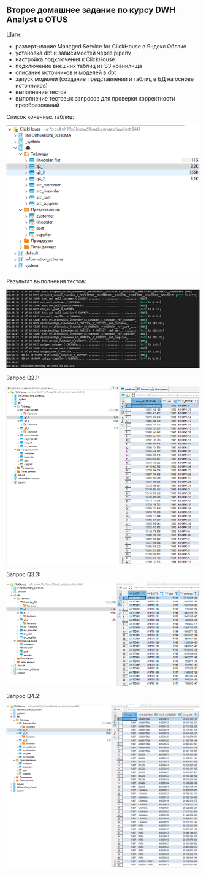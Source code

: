 ## Второе домашнее задание по курсу DWH Analyst в OTUS

Шаги:
- развертывание Managed Service for ClickHouse в Яндекс.Облаке
- установка dbt и зависимостей через pipenv
- настройка подключения к ClickHouse
- подключение внешних таблиц из S3 хранилища
- описание источников и моделей в dbt
- запуск моделей (создание представлений и таблиц в БД на основе источников)
- выполнение тестов
- выполнение тестовых запросов для проверки корректности преобразований

Список конечных таблиц:

![alt text](https://github.com/chernukha-v/dwh_hw2/blob/master/all_tables.PNG?raw=true)

Результат выполнения тестов:

![alt text](https://github.com/chernukha-v/dwh_hw2/blob/master/tests.PNG?raw=true)

Запрос Q2.1:

![alt text](https://github.com/chernukha-v/dwh_hw2/blob/master/q2_1.PNG?raw=true)

Запрос Q3.3:

![alt text](https://github.com/chernukha-v/dwh_hw2/blob/master/q3_3.PNG?raw=true)

Запрос Q4.2:

![alt text](https://github.com/chernukha-v/dwh_hw2/blob/master/q4_2.PNG?raw=true)
